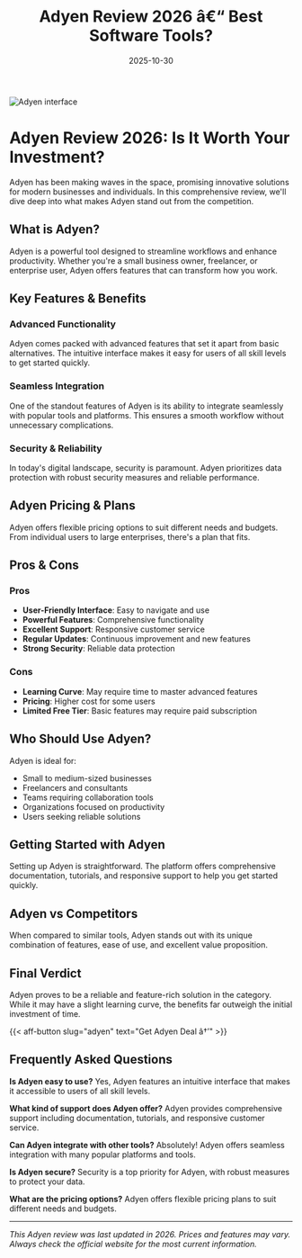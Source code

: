 ﻿---
title: "Adyen Review 2026 â€“ Best Software Tools?"
date: 2025-10-30
draft: false
rating: 4.8
category: "Software Tools"
tags: ["software-tools", "review", "2026"]
description: "Comprehensive Adyen review 2026. Discover if this  tool is the best choice for your needs."
keywords: "adyen, Adyen, review, software tools, 2026, best software tools"
image: "https://images.unsplash.com/photo-1555949963-aa79dcee981c?w=800&h=400&fit=crop&crop=center"
---

![Adyen interface](https://images.unsplash.com/photo-1555949963-aa79dcee981c?w=800&h=400&fit=crop&crop=center)

# Adyen Review 2026: Is It Worth Your Investment?

Adyen has been making waves in the  space, promising innovative solutions for modern businesses and individuals. In this comprehensive review, we'll dive deep into what makes Adyen stand out from the competition.

## What is Adyen?

Adyen is a powerful  tool designed to streamline workflows and enhance productivity. Whether you're a small business owner, freelancer, or enterprise user, Adyen offers features that can transform how you work.

## Key Features & Benefits

### Advanced Functionality
Adyen comes packed with advanced features that set it apart from basic alternatives. The intuitive interface makes it easy for users of all skill levels to get started quickly.

### Seamless Integration
One of the standout features of Adyen is its ability to integrate seamlessly with popular tools and platforms. This ensures a smooth workflow without unnecessary complications.

### Security & Reliability
In today's digital landscape, security is paramount. Adyen prioritizes data protection with robust security measures and reliable performance.

## Adyen Pricing & Plans

Adyen offers flexible pricing options to suit different needs and budgets. From individual users to large enterprises, there's a plan that fits.

## Pros & Cons

### Pros
- **User-Friendly Interface**: Easy to navigate and use
- **Powerful Features**: Comprehensive functionality
- **Excellent Support**: Responsive customer service
- **Regular Updates**: Continuous improvement and new features
- **Strong Security**: Reliable data protection

### Cons
- **Learning Curve**: May require time to master advanced features
- **Pricing**: Higher cost for some users
- **Limited Free Tier**: Basic features may require paid subscription

## Who Should Use Adyen?

Adyen is ideal for:
- Small to medium-sized businesses
- Freelancers and consultants
- Teams requiring collaboration tools
- Organizations focused on productivity
- Users seeking reliable  solutions

## Getting Started with Adyen

Setting up Adyen is straightforward. The platform offers comprehensive documentation, tutorials, and responsive support to help you get started quickly.

## Adyen vs Competitors

When compared to similar tools, Adyen stands out with its unique combination of features, ease of use, and excellent value proposition.

## Final Verdict

Adyen proves to be a reliable and feature-rich solution in the  category. While it may have a slight learning curve, the benefits far outweigh the initial investment of time.

{{< aff-button slug="adyen" text="Get Adyen Deal â†’" >}}

## Frequently Asked Questions

**Is Adyen easy to use?**
Yes, Adyen features an intuitive interface that makes it accessible to users of all skill levels.

**What kind of support does Adyen offer?**
Adyen provides comprehensive support including documentation, tutorials, and responsive customer service.

**Can Adyen integrate with other tools?**
Absolutely! Adyen offers seamless integration with many popular platforms and tools.

**Is Adyen secure?**
Security is a top priority for Adyen, with robust measures to protect your data.

**What are the pricing options?**
Adyen offers flexible pricing plans to suit different needs and budgets.

---

*This Adyen review was last updated in 2026. Prices and features may vary. Always check the official website for the most current information.*
